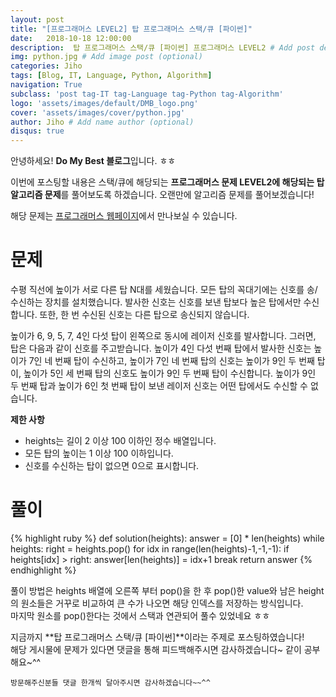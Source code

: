 ```yaml
---
layout: post
title: "[프로그래머스 LEVEL2] 탑 프로그래머스 스택/큐 [파이썬]"
date:   2018-10-18 12:00:00
description:  탑 프로그래머스 스택/큐 [파이썬] 프로그래머스 LEVEL2 # Add post description (optional)
img: python.jpg # Add image post (optional)
categories: Jiho
tags: [Blog, IT, Language, Python, Algorithm]
navigation: True
subclass: 'post tag-IT tag-Language tag-Python tag-Algorithm'
logo: 'assets/images/default/DMB_logo.png'
cover: 'assets/images/cover/python.jpg'
author: Jiho # Add name author (optional)
disqus: true
---
```

안녕하세요! **Do My Best 블로그**입니다. ㅎㅎ  

이번에 포스팅할 내용은 스택/큐에 해당되는 **프로그래머스 문제 LEVEL2에 해당되는 탑 알고리즘 문제**를 풀어보도록 하겠습니다.
오랜만에 알고리즘 문제를 풀어보겠습니다!

해당 문제는 [프로그래머스 웹페이지][programmers-top]에서 만나보실 수 있습니다.  

# 문제
수평 직선에 높이가 서로 다른 탑 N대를 세웠습니다. 모든 탑의 꼭대기에는 신호를 송/수신하는 장치를 설치했습니다. 발사한 신호는 신호를 보낸 탑보다 높은 탑에서만 수신합니다. 또한, 한 번 수신된 신호는 다른 탑으로 송신되지 않습니다.

높이가 6, 9, 5, 7, 4인 다섯 탑이 왼쪽으로 동시에 레이저 신호를 발사합니다. 그러면, 탑은 다음과 같이 신호를 주고받습니다. 높이가 4인 다섯 번째 탑에서 발사한 신호는 높이가 7인 네 번째 탑이 수신하고, 높이가 7인 네 번째 탑의 신호는 높이가 9인 두 번째 탑이, 높이가 5인 세 번째 탑의 신호도 높이가 9인 두 번째 탑이 수신합니다. 높이가 9인 두 번째 탑과 높이가 6인 첫 번째 탑이 보낸 레이저 신호는 어떤 탑에서도 수신할 수 없습니다.

**제한 사항**
* heights는 길이 2 이상 100 이하인 정수 배열입니다.
* 모든 탑의 높이는 1 이상 100 이하입니다.
* 신호를 수신하는 탑이 없으면 0으로 표시합니다.
  
# 풀이
{% highlight ruby %}
def solution(heights):
    answer = [0] * len(heights)
    while heights:
        right = heights.pop()
        for idx in range(len(heights)-1,-1,-1):
            if heights[idx] > right:
                answer[len(heights)] = idx+1
                break
    return answer
{% endhighlight %}   

풀이 방법은 heights 배열에 오른쪽 부터 pop()을 한 후 pop()한 value와 남은 height의 원소들은 거꾸로 비교하여 큰 수가 나오면 해당 인덱스를 저장하는 방식입니다.  
마지막 원소를 pop()한다는 것에서 스택과 연관되어 풀수 있었네요 ㅎㅎ

지금까지 **탑 프로그래머스 스택/큐 [파이썬]**이라는 주제로 포스팅하였습니다!    
해당 게시물에 문제가 있다면 댓글을 통해 피드백해주시면 감사하겠습니다~ 같이 공부해요~^^

`방문해주신분들 댓글 한개씩 달아주시면 감사하겠습니다~~^^`  

[programmers-top]:https://programmers.co.kr/learn/courses/30/lessons/42588